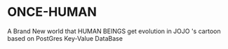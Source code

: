 # ONCE-HUMAN
A Brand New world that HUMAN BEINGS get evolution in JOJO 's cartoon based on PostGres Key-Value DataBase

